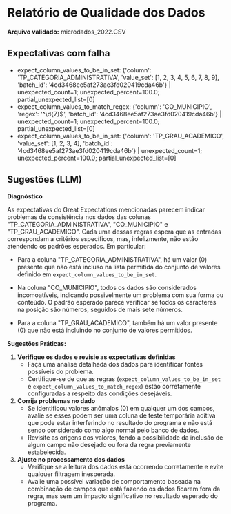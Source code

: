 # Relatório de Qualidade dos Dados

**Arquivo validado:** microdados_2022.CSV

## Expectativas com falha
- expect_column_values_to_be_in_set: {'column': 'TP_CATEGORIA_ADMINISTRATIVA', 'value_set': [1, 2, 3, 4, 5, 6, 7, 8, 9], 'batch_id': '4cd3468ee5af273ae3fd020419cda46b'} | unexpected_count=1; unexpected_percent=100.0; partial_unexpected_list=[0]
- expect_column_values_to_match_regex: {'column': 'CO_MUNICIPIO', 'regex': '^\\d{7}$', 'batch_id': '4cd3468ee5af273ae3fd020419cda46b'} | unexpected_count=1; unexpected_percent=100.0; partial_unexpected_list=[0]
- expect_column_values_to_be_in_set: {'column': 'TP_GRAU_ACADEMICO', 'value_set': [1, 2, 3, 4], 'batch_id': '4cd3468ee5af273ae3fd020419cda46b'} | unexpected_count=1; unexpected_percent=100.0; partial_unexpected_list=[0]

## Sugestões (LLM)
**Diagnóstico**

As expectativas do Great Expectations mencionadas parecem indicar problemas de consistência nos dados das colunas "TP_CATEGORIA_ADMINISTRATIVA", "CO_MUNICIPIO" e "TP_GRAU_ACADEMICO". Cada uma dessas regras espera que as entradas correspondam a critérios específicos, mas, infelizmente, não estão atendendo os padrões esperados. Em particular:

- Para a coluna "TP_CATEGORIA_ADMINISTRATIVA", há um valor (0) presente que não está incluso na lista permitida do conjunto de valores definido em `expect_column_values_to_be_in_set`.
  
- Na coluna "CO_MUNICIPIO", todos os dados são considerados incomoatíveis, indicando possivelmente um problema com sua forma ou conteúdo. O padrão esperado parece verificar se todos os caracteres na posição são números, seguidos de mais sete números.

- Para a coluna "TP_GRAU_ACADEMICO", também há um valor presente (0) que não está incluindo no conjunto de valores permitidos.

**Sugestões Práticas:**

1.  **Verifique os dados e revisie as expectativas definidas**
    -   Faça uma análise detalhada dos dados para identificar fontes possíveis do problema.
    -   Certifique-se de que as regras (`expect_column_values_to_be_in_set` e `expect_column_values_to_match_regex`) estão corretamente configuradas a respeito das condições desejáveis.
2.  **Corrija problemas no dado**
    -   Se identificou valores anômalos (0) em qualquer um dos campos, avalie se esses podem ser uma coluna de teste temporária aditiva que pode estar interferindo no resultado do programa e não está sendo considerado como algo normal pelo banco de dados. 
    -   Revisite as origens dos valores, tendo a possibilidade da inclusão de algum campo não desejado ou fora da regra previamente estabelecida.
3.  **Ajuste no processamento dos dados**
    -   Verifique se a leitura dos dados está ocorrendo corretamente e evite qualquer filtragem inesperada.
    -   Avalie uma possível variação de comportamento baseada na combinação de campos que está fazendo os dados ficarem fora da regra, mas sem um impacto significativo no resultado esperado do programa.

